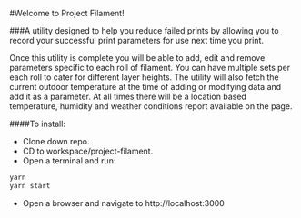 #Welcome to Project Filament!

###A utility designed to help you reduce failed prints by allowing you to record your successful print parameters for use next time you print.

Once this utility is complete you will be able to add, edit and remove parameters specific to each roll of filament. You can have multiple sets per each roll to cater for different layer heights. The utility will also fetch the current outdoor temperature at the time of adding or modifying data and add it as a parameter. At all times there will be a location based temperature, humidity and weather conditions report available on the page.


####To install:

* Clone down repo.
* CD to workspace/project-filament.
* Open a terminal and run:

```sh
yarn
yarn start
```

* Open a browser and navigate to http://localhost:3000
